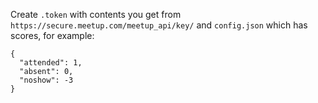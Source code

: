 Create `.token` with contents you get from `https://secure.meetup.com/meetup_api/key/` and `config.json` which has scores, for example:

```
{
  "attended": 1,
  "absent": 0,
  "noshow": -3
}
```

